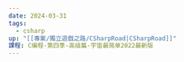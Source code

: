 ```yaml
---
date: 2024-03-31
tags:
  - csharp
up: "[[專案/獨立遊戲之路/CSharpRoad|CSharpRoad]]"
課程: C编程-第四季-高级篇-宇宙最简单2022最新版
---
```

